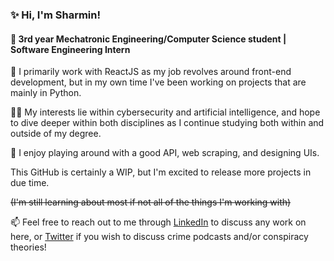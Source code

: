 ### ✨ Hi, I'm Sharmin!

#### 💬 3rd year Mechatronic Engineering/Computer Science student | Software Engineering Intern

📝 I primarily work with ReactJS as my job revolves around front-end development, but in my own time I've been working on projects that are mainly in Python. 

🙇‍♀️ My interests lie within cybersecurity and artificial intelligence, and hope to dive deeper within both disciplines as I continue studying both within and outside of my degree.

🎯 I enjoy playing around with a good API, web scraping, and designing UIs.

This GitHub is certainly a WIP, but I'm excited to release more projects in due time.

~~(I'm still learning about most if not all of the things I'm working with)~~


📫 Feel free to reach out to me through [LinkedIn](https://www.linkedin.com/in/sharminzaman/) to discuss any work on here, or [Twitter](https://www.twitter.com/secureroomba/) if you wish to discuss crime podcasts and/or conspiracy theories!

<!--
**sharmkn/sharmkn** is a ✨ _special_ ✨ repository because its `README.md` (this file) appears on your GitHub profile.

Here are some ideas to get you started:

- 🔭 I’m currently working on ...
- 🌱 I’m currently learning ...
- 👯 I’m looking to collaborate on ...
- 🤔 I’m looking for help with ...
- 💬 Ask me about ...
- 📫 How to reach me: ...
- 😄 Pronouns: ...
- ⚡ Fun fact: ...
-->
